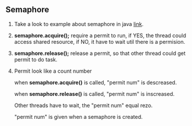 
## Semaphore

1. Take a look to example about semaphore in java 
[link](https://github.com/colenhuttran/java-concurrent/blob/master/semaphore-example/src/com/SamephorExample.java).


2. **semaphore.acquire();** require a permit to run, if YES, the thread could access shared resource, if NO, it have to wait 
util there is a permision.

3. **semaphore.release();** release a permit, so that other thread could get permit to do task.

4. Permit look like a count number
    
    when **semaphore.acquire()** is called, "permit num" is descreased.
    
    when **semaphore.release()** is called, "permit num" is inscreased.
    
    Other threads have to wait, the "permit num" equal rezo.
    
    "permit num" is given when a semaphore is created.


